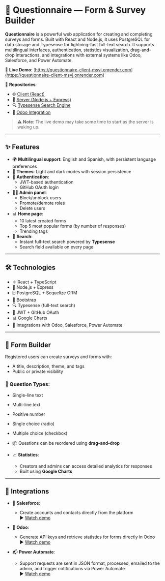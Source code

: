 # 📝 Questionnaire — Form & Survey Builder

**Questionnaire** is a powerful web application for creating and completing surveys and forms. Built with React and Node.js, it uses PostgreSQL for data storage and Typesense for lightning-fast full-text search. It supports multilingual interfaces, authentication, statistics visualization, drag-and-drop interactions, and integrations with external systems like Odoo, Salesforce, and Power Automate.

🔗 **Live Demo**: [https://questionnaire-client-msvj.onrender.com](https://questionnaire-client-msvj.onrender.com)

🔗 **Repositories**:
- 🌐 [Client (React)](https://github.com/martsul/questionnaire-client)
- 🔧 [Server (Node.js + Express)](https://github.com/martsul/questionnaire-server)
- 🔍 [Typesense Search Engine](https://github.com/martsul/quiz-typesense)
- 🔗 [Odoo Integration](https://github.com/martsul/odoo-itransion)

> ⚠️ **Note**: The live demo may take some time to start as the server is waking up.

---

## ✨ Features

- 🌍 **Multilingual support**: English and Spanish, with persistent language preferences
- 🌙 **Themes**: Light and dark modes with session persistence
- 🔐 **Authentication**:
  - JWT-based authentication
  - GitHub OAuth login
- 🧑‍💼 **Admin panel**:
  - Block/unblock users
  - Promote/demote roles
  - Delete users
- 📊 **Home page**:
  - 10 latest created forms
  - Top 5 most popular forms (by number of responses)
  - Trending tags
- 🔎 **Search**:
  - Instant full-text search powered by **Typesense**
  - Search field available on every page

---

## 🛠 Technologies

- ⚛️ React + TypeScript
- 🔧 Node.js + Express
- 🗄 PostgreSQL + Sequelize ORM
- 🎨 Bootstrap
- 🔍 Typesense (full-text search)
- 🔑 JWT + GitHub OAuth
- 📊 Google Charts
- 🧩 Integrations with Odoo, Salesforce, Power Automate

---

## 🧰 Form Builder

Registered users can create surveys and forms with:
- A title, description, theme, and tags
- Public or private visibility

### 🧪 Question Types:
- Single-line text
- Multi-line text
- Positive number
- Single choice (radio)
- Multiple choice (checkbox)

- 📦 Questions can be reordered using **drag-and-drop**
- 📈 **Statistics**:
  - Creators and admins can access detailed analytics for responses
  - Built using **Google Charts**

---

## 🤝 Integrations

- 🔗 **Salesforce**:
  - Create accounts and contacts directly from the platform  
  ▶️ [Watch demo](https://youtu.be/KhEgXI5VNvQ)
  
- 🧾 **Odoo**:
  - Generate API keys and retrieve statistics for forms directly in Odoo  
  ▶️ [Watch demo](https://youtu.be/x7seuGQjI-c)
  
- 📬 **Power Automate**:
  - Support requests are sent in JSON format, processed, emailed to the admin, and trigger notifications via Power Automate  
  ▶️ [Watch demo](https://youtu.be/JruzkLKvd_M)
